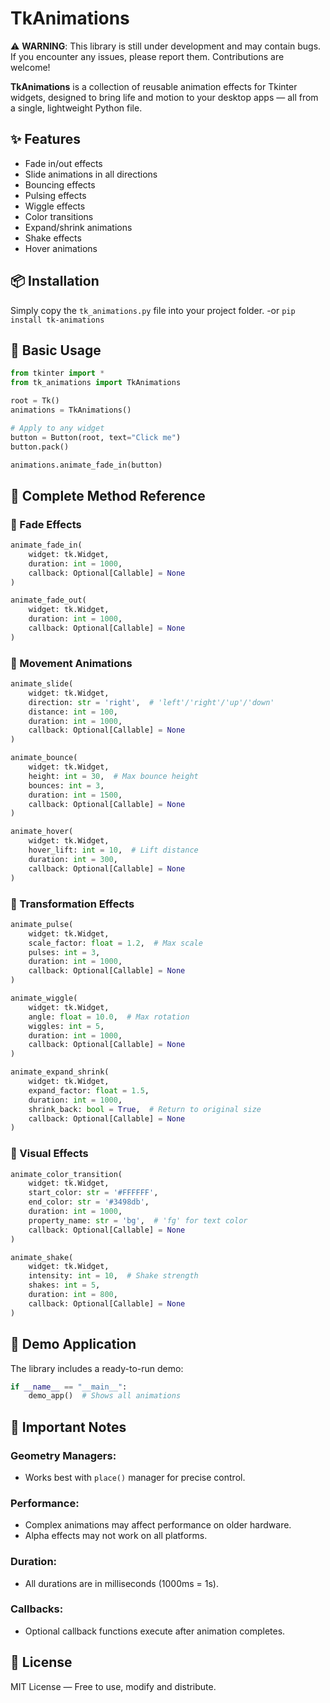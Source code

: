 # TkAnimations

⚠️ **WARNING**: This library is still under development and may contain bugs.  
If you encounter any issues, please report them. Contributions are welcome!

**TkAnimations** is a collection of reusable animation effects for Tkinter widgets, designed to bring life and motion to your desktop apps — all from a single, lightweight Python file.

## ✨ Features

- Fade in/out effects  
- Slide animations in all directions  
- Bouncing effects  
- Pulsing effects  
- Wiggle effects  
- Color transitions  
- Expand/shrink animations  
- Shake effects  
- Hover animations  

## 📦 Installation

Simply copy the `tk_animations.py` file into your project folder.
-or `pip install tk-animations`

## 🚀 Basic Usage

```python
from tkinter import *
from tk_animations import TkAnimations

root = Tk()
animations = TkAnimations()

# Apply to any widget
button = Button(root, text="Click me")
button.pack()

animations.animate_fade_in(button)
```

## 🧩 Complete Method Reference

### 🔹 Fade Effects

```python
animate_fade_in(
    widget: tk.Widget, 
    duration: int = 1000, 
    callback: Optional[Callable] = None
)

animate_fade_out(
    widget: tk.Widget, 
    duration: int = 1000, 
    callback: Optional[Callable] = None
)
```

### 🔹 Movement Animations

```python
animate_slide(
    widget: tk.Widget, 
    direction: str = 'right',  # 'left'/'right'/'up'/'down'
    distance: int = 100,
    duration: int = 1000,
    callback: Optional[Callable] = None
)

animate_bounce(
    widget: tk.Widget,
    height: int = 30,  # Max bounce height
    bounces: int = 3,
    duration: int = 1500,
    callback: Optional[Callable] = None
)

animate_hover(
    widget: tk.Widget,
    hover_lift: int = 10,  # Lift distance
    duration: int = 300,
    callback: Optional[Callable] = None
)
```

### 🔹 Transformation Effects

```python
animate_pulse(
    widget: tk.Widget,
    scale_factor: float = 1.2,  # Max scale
    pulses: int = 3,
    duration: int = 1000,
    callback: Optional[Callable] = None
)

animate_wiggle(
    widget: tk.Widget,
    angle: float = 10.0,  # Max rotation
    wiggles: int = 5,
    duration: int = 1000,
    callback: Optional[Callable] = None
)

animate_expand_shrink(
    widget: tk.Widget,
    expand_factor: float = 1.5,
    duration: int = 1000,
    shrink_back: bool = True,  # Return to original size
    callback: Optional[Callable] = None
)
```

### 🔹 Visual Effects

```python
animate_color_transition(
    widget: tk.Widget,
    start_color: str = '#FFFFFF',
    end_color: str = '#3498db',
    duration: int = 1000,
    property_name: str = 'bg',  # 'fg' for text color
    callback: Optional[Callable] = None
)

animate_shake(
    widget: tk.Widget,
    intensity: int = 10,  # Shake strength
    shakes: int = 5,
    duration: int = 800,
    callback: Optional[Callable] = None
)
```

## 🧪 Demo Application

The library includes a ready-to-run demo:

```python
if __name__ == "__main__":
    demo_app()  # Shows all animations
```

## 📝 Important Notes

### Geometry Managers:
- Works best with `place()` manager for precise control.

### Performance:
- Complex animations may affect performance on older hardware.
- Alpha effects may not work on all platforms.

### Duration:
- All durations are in milliseconds (1000ms = 1s).

### Callbacks:
- Optional callback functions execute after animation completes.

## 🪪 License

MIT License — Free to use, modify and distribute.